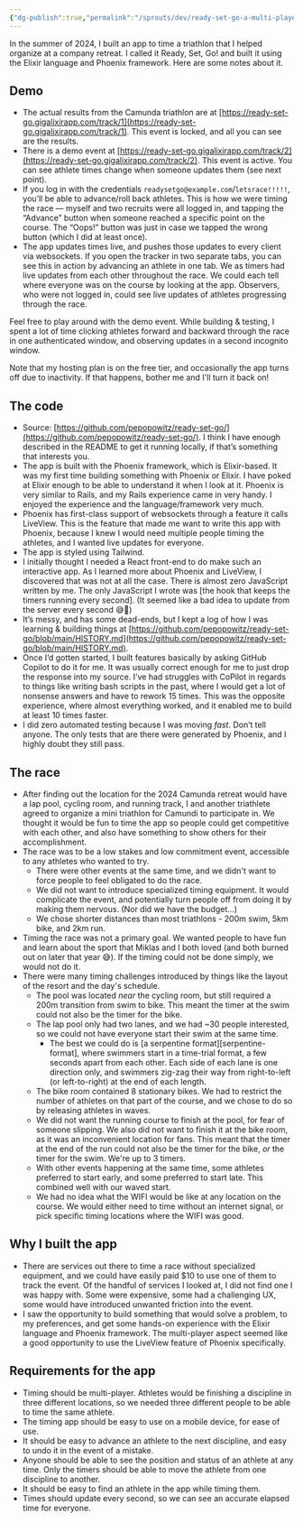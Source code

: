 ```yaml
---
{"dg-publish":true,"permalink":"/sprouts/dev/ready-set-go-a-multi-player-triathlon-timing-app-built-with-elixir-and-phoenix/","created":"2025-02-14T11:42:39.892-06:00","updated":"2025-02-14T12:44:35.072-06:00"}
---
```


In the summer of 2024, I built an app to time a triathlon that I helped organize at a company retreat. I called it Ready, Set, Go! and built it using the Elixir language and Phoenix framework. Here are some notes about it.
## Demo

* The actual results from the Camunda triathlon are at [https://ready-set-go.gigalixirapp.com/track/1](https://ready-set-go.gigalixirapp.com/track/1). This event is locked, and all you can see are the results.
 * There is a demo event at [https://ready-set-go.gigalixirapp.com/track/2](https://ready-set-go.gigalixirapp.com/track/2). This event is active. You can see athlete times change when someone updates them (see next point).
 * If you log in with the credentials `readysetgo@example.com`/`letsrace!!!!!`, you’ll be able to advance/roll back athletes. This is how we were timing the race — myself and two recruits were all logged in, and tapping the “Advance” button when someone reached a specific point on the course. The “Oops!” button was just in case we tapped the wrong button (which I did at least once).
 * The app updates times live, and pushes those updates to every client via websockets. If you open the tracker in two separate tabs, you can see this in action by advancing an athlete in one tab. We as timers had live updates from each other throughout the race. We could each tell where everyone was on the course by looking at the app. Observers, who were not logged in, could see live updates of athletes progressing through the race.
 
Feel free to play around with the demo event. While building & testing, I spent a lot of time clicking athletes forward and backward through the race in one authenticated window, and observing updates in a second incognito window.

Note that my hosting plan is on the free tier, and occasionally the app turns off due to inactivity. If that happens, bother me and I'll turn it back on!
## The code
* Source: [https://github.com/pepopowitz/ready-set-go/](https://github.com/pepopowitz/ready-set-go/). I think I have enough described in the README to get it running locally, if that’s something that interests you.
* The app is built with the Phoenix framework, which is Elixir-based. It was my first time building something with Phoenix or Elixir. I have poked at Elixir enough to be able to understand it when I look at it. Phoenix is very similar to Rails, and my Rails experience came in very handy. I enjoyed the experience and the language/framework very much.
 * Phoenix has first-class support of websockets through a feature it calls LiveView. This is the feature that made me want to write this app with Phoenix, because I knew I would need multiple people timing the athletes, and I wanted live updates for everyone. 
 * The app is styled using Tailwind. 
 * I initially thought I needed a React front-end to do make such an interactive app. As I learned more about Phoenix and LiveView, I discovered that was not at all the case. There is almost zero JavaScript written by me. The only JavaScript I wrote was [the hook that keeps the timers running every second]. (It seemed like a bad idea to update from the server every second 😅😬)
 * It’s messy, and has some dead-ends, but I kept a log of how I was learning & building things at [https://github.com/pepopowitz/ready-set-go/blob/main/HISTORY.md](https://github.com/pepopowitz/ready-set-go/blob/main/HISTORY.md).
 * Once I’d gotten started, I built features basically by asking GitHub Copilot to do it for me. It was usually correct enough for me to just drop the response into my source. I’ve had struggles with CoPilot in regards to things like writing bash scripts in the past, where I would get a lot of nonsense answers and have to rework 15 times. This was the opposite experience, where almost everything worked, and it enabled me to build at least 10 times faster.
 * I did zero automated testing because I was moving _fast_. Don’t tell anyone. The only tests that are there were generated by Phoenix, and I highly doubt they still pass.
## The race
- After finding out the location for the 2024 Camunda retreat would have a lap pool, cycling room, and running track, I and another triathlete agreed to organize a mini triathlon for Camundi to participate in. We thought it would be fun to time the app so people could get competitive with each other, and also have something to show others for their accomplishment.
- The race was to be a low stakes and low commitment event, accessible to any athletes who wanted to try.
	- There were other events at the same time, and we didn't want to force people to feel obligated to do the race.
	- We did not want to introduce specialized timing equipment. It would complicate the event, and potentially turn people off from doing it by making them nervous. (Nor did we have the budget...)
	- We chose shorter distances than most triathlons - 200m swim, 5km bike, and 2km run.
- Timing the race was not a primary goal. We wanted people to have fun and learn about the sport that Miklas and I both loved (and both burned out on later that year 😅). If the timing could not be done simply, we would not do it.
- There were many timing challenges introduced by things like the layout of the resort and the day's schedule.
	- The pool was located _near_ the cycling room, but still required a 200m transition from swim to bike. This meant the timer at the swim could not also be the timer for the bike.
	- The lap pool only had two lanes, and we had ~30 people interested, so we could not have everyone start their swim at the same time. 
		- The best we could do is [a serpentine format][serpentine-format], where swimmers start in a time-trial format, a few seconds apart from each other. Each side of each lane is one direction only, and swimmers zig-zag their way from right-to-left (or left-to-right) at the end of each length.
	- The bike room contained 8 stationary bikes. We had to restrict the number of athletes on that part of the course, and we chose to do so by releasing athletes in waves.
	- We did not want the running course to finish at the pool, for fear of someone slipping. We also did not want to finish it at the bike room, as it was an inconvenient location for fans. This meant that the timer at the end of the run could not also be the timer for the bike, _or_ the timer for the swim. We're up to 3 timers.
	- With other events happening at the same time, some athletes preferred to start early, and some preferred to start late. This combined well with our waved start.
	- We had no idea what the WIFI would be like at any location on the course. We would either need to time without an internet signal, or pick specific timing locations where the WIFI was good.
## Why I built the app
- There are services out there to time a race without specialized equipment, and we could have easily paid $10 to use one of them to track the event. Of the handful of services I looked at, I did not find one I was happy with. Some were expensive, some had a challenging UX, some would have introduced unwanted friction into the event. 
- I saw the opportunity to build something that would solve a problem, to my preferences, and get some hands-on experience with the Elixir language and Phoenix framework. The multi-player aspect seemed like a good opportunity to use the LiveView feature of Phoenix specifically. 
## Requirements for the app
- Timing should be multi-player. Athletes would be finishing a discipline in three different locations, so we needed three different people to be able to time the same athlete.
- The timing app should be easy to use on a mobile device, for ease of use.
- It should be easy to advance an athlete to the next discipline, and easy to undo it in the event of a mistake. 
- Anyone should be able to see the position and status of an athlete at any time. Only the timers should be able to move the athlete from one discipline to another.
- It should be easy to find an athlete in the app while timing them.
- Times should update every second, so we can see an accurate elapsed time for everyone.

